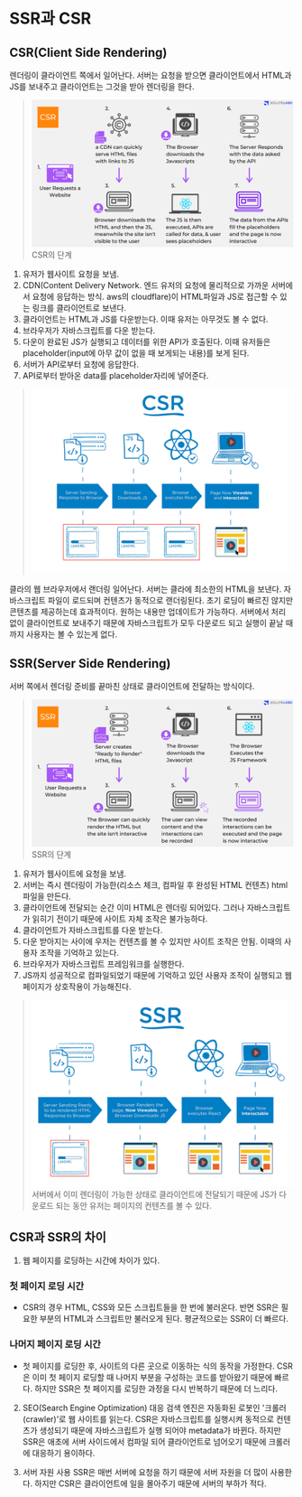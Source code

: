 # SSR과 CSR
## CSR(Client Side Rendering)

렌더링이 클라이언트 쪽에서 일어난다. 서버는 요청을 받으면 클라이언트에서 HTML과 JS를 보내주고 클라이언트는 그것을 받아 렌더링을 한다. 
> ![CSR의 단계](./csr.png)
CSR의 단계
1. 유저가 웹사이트 요청을 보냄.
2. CDN(Content Delivery Network. 엔드 유저의 요청에 물리적으로 가까운 서버에서 요청에 응답하는 방식. aws의 cloudflare)이 HTML파일과 JS로 접근할 수 있는 링크를 클라이언트로 보낸다.
3. 클라이언트는 HTML과 JS를 다운받는다. 이때 유저는 아무것도 볼 수 없다.
4. 브라우저가 자바스크립트를 다운 받는다.
5. 다운이 완료된 JS가 실행되고 데이터를 위한 API가 호출된다. 이때 유저들은 placeholder(input에 아무 값이 없을 때 보게되는 내용)를 보게 된다.
6. 서버가 API로부터 요청에 응답한다.
7. API로부터 받아온 data를 placeholder자리에 넣어준다.
> ![CSR2](./csr2.png)

클라의 웹 브라우저에서 랜더링 일어난다. 서버는 클라에 최소한의 HTML을 보낸다. 자바스크립트 파일이 로드되며 컨텐츠가 동적으로 랜더링된다. 초기 로딩이 빠르진 않지만 콘텐츠를 제공하는데 
효과적이다. 원하는 내용만 업데이트가 가능하다. 서버에서 처리 없이 클라이언트로 보내주기 때문에 자바스크립트가 모두 다운로드 되고 실행이 끝날 때까지 사용자는 볼 수 있는게 없다.

## SSR(Server Side Rendering)

서버 쪽에서 렌더링 준비를 끝마친 상태로 클라이언트에 전달하는 방식이다. 
> ![SSR단계](./ssr.png)
SSR의 단계

1. 유저가 웹사이트에 요청을 보냄.
2. 서버는 즉시 렌더링이 가능한(리소스 체크, 컴파일 후 완성된 HTML 컨텐츠) html파일을 만든다.
3. 클라이언트에 전달되는 순간 이미 HTML은 렌더링 되어있다. 그러나 자바스크립트가 읽히기 전이기 때문에 사이트 자체 조작은 불가능하다.
4. 클라이언트가 자바스크립트를 다운 받는다.
5. 다운 받아지는 사이에 우저는 컨텐츠를 볼 수 있지만 사이트 조작은 안됨. 이때의 사용자 조작을 기억하고 있는다.
6. 브라우저가 자바스크립트 프레임워크를 실행한다.
7. JS까지 성공적으로 컴파일되었기 때문에 기억하고 있던 사용자 조작이 실행되고 웹페이지가 상호작용이 가능해진다.

> ![ssr2](./ssr2.png)
> 서버에서 이미 렌더링이 가능한 상태로 클라이언트에 전달되기 때문에 JS가 다운로드 되는 동안 유저는 페이지의 컨텐츠를 볼 수 있다.
 
## CSR과 SSR의 차이  
1. 웹 페이지를 로딩하는 시간에 차이가 있다.

### 첫 페이지 로딩 시간
- CSR의 경우 HTML, CSS와 모든 스크립트들을 한 번에 불러온다. 반면 SSR은 필요한 부분의 HTML과 스크립트만 불러오게 된다. 평균적으로는 SSR이 더 빠르다.

### 나머지 페이지 로딩 시간
- 첫 페이지를 로딩한 후, 사이트의 다른 곳으로 이동하는 식의 동작을 가정한다. CSR은 이미 첫 페이지 로딩할 때 나머지 부분을 구성하는 코드를 받아왔기 때문에 빠르다. 하지만 SSR은 첫 페이지를 로딩한 과정을 다시 반복하기 때문에 더 느리다.

2. SEO(Search Engine Optimization) 대응
검색 엔진은 자동화된 로봇인 '크롤러(crawler)'로 웹 사이트를 읽는다. CSR은 자바스크립트를 실행시켜 동적으로 컨텐츠가 생성되기 때문에 자바스크립트가 실행 되어야 metadata가 바뀐다. 하지만 SSR은 애초에 서버 사이드에서 컴파일 되어 클라이언트로 넘어오기 때문에 크롤러에 대응하기 용이하다.

3. 서버 자원 사용
SSR은 매번 서버에 요청을 하기 때문에 서버 자원을 더 많이 사용한다. 하지만 CSR은 클라이언트에 일을 몰아주기 때문에 서버의 부하가 적다.
